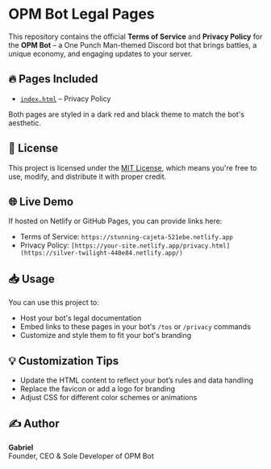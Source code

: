# OPM Bot Legal Pages

This repository contains the official **Terms of Service** and **Privacy Policy** for the **OPM Bot** – a One Punch Man-themed Discord bot that brings battles, a unique economy, and engaging updates to your server.

## 🔥 Pages Included

- [`index.html`](./index.html) – Privacy Policy


Both pages are styled in a dark red and black theme to match the bot's aesthetic.

## 📜 License

This project is licensed under the [MIT License](./LICENSE), which means you're free to use, modify, and distribute it with proper credit.

## 🌐 Live Demo

If hosted on Netlify or GitHub Pages, you can provide links here:

- Terms of Service: `https://stunning-cajeta-521ebe.netlify.app`
- Privacy Policy: `[https://your-site.netlify.app/privacy.html](https://silver-twilight-440e84.netlify.app/)`

## 📥 Usage

You can use this project to:
- Host your bot's legal documentation
- Embed links to these pages in your bot's `/tos` or `/privacy` commands
- Customize and style them to fit your bot's branding

## 💡 Customization Tips

- Update the HTML content to reflect your bot’s rules and data handling
- Replace the favicon or add a logo for branding
- Adjust CSS for different color schemes or animations

## ✍️ Author

**Gabriel**  
Founder, CEO & Sole Developer of OPM Bot


